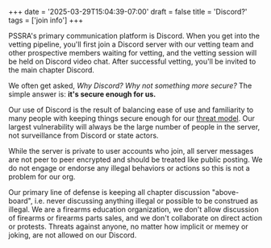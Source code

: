 +++
date = '2025-03-29T15:04:39-07:00'
draft = false
title = 'Discord?'
tags = ['join info']
+++

PSSRA's primary communication platform is Discord. When you get into the vetting pipeline, you'll first join a Discord server with our vetting team and other prospective members waiting for vetting, and the vetting session will be held on Discord video chat. After successful vetting, you'll be invited to the main chapter Discord.

We often get asked, *Why Discord? Why not something more secure?* The simple answer is: **it's secure enough for us.**

Our use of Discord is the result of balancing ease of use and familiarity to many people with keeping things secure enough for our [threat model](https://ssd.eff.org/glossary/threat-model). Our largest vulnerability will always be the large number of people in the server, not surveillance from Discord or state actors.

While the server is private to user accounts who join, all server messages are not peer to peer encrypted and should be treated like public posting. We do not engage or endorse any illegal behaviors or actions so this is not a problem for our org.

Our primary line of defense is keeping all chapter discussion "above-board", i.e. never discussing anything illegal or possible to be construed as illegal. We are a firearms education organization, we don't allow discussion of firearms or firearms parts sales, and we don't collaborate on direct action or protests. Threats against anyone, no matter how implicit or memey or joking, are not allowed on our Discord.